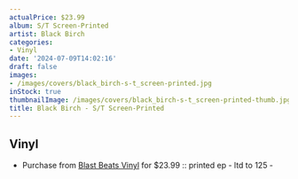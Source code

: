 ```yaml
---
actualPrice: $23.99
album: S/T Screen-Printed
artist: Black Birch
categories:
- Vinyl
date: '2024-07-09T14:02:16'
draft: false
images:
- /images/covers/black_birch-s-t_screen-printed.jpg
inStock: true
thumbnailImage: /images/covers/black_birch-s-t_screen-printed-thumb.jpg
title: Black Birch - S/T Screen-Printed
---
```


## Vinyl
* Purchase from [Blast Beats Vinyl](https://blastbeatsvinyl.com/products/black-birch-s-t-screen-printed-ep-ltd-to-125-numbered) for $23.99 :: printed ep - ltd to 125 -

